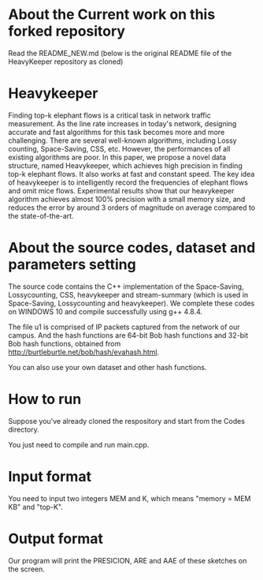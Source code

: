 # About the Current work on this forked repository

Read the README_NEW.md (below is the original README file of the HeavyKeeper repository as cloned)

# Heavykeeper

Finding top-k elephant flows is a critical task in network traffic measurement. As the line rate increases in today's network, designing accurate and fast algorithms for this task becomes more and more challenging. There are several well-known algorithms, including Lossy counting, Space-Saving, CSS, etc. However, the performances of all existing algorithms are poor. In this paper, we propose a novel data structure, named Heavykeeper, which achieves high precision in finding top-k elephant flows. It also works at fast and constant speed. The key idea of heavykeeper is to intelligently record the frequencies of elephant flows and omit mice flows. Experimental results show that our heavykeeper algorithm achieves almost 100% precision with a small memory size, and reduces the error by around 3 orders of magnitude on average compared to the state-of-the-art.

# About the source codes, dataset and parameters setting

The source code contains the C++ implementation of the Space-Saving, Lossycounting, CSS, heavykeeper and stream-summary (which is used in Space-Saving, Lossycounting and heavykeeper). We complete these codes on WINDOWS 10 and compile successfully using g++ 4.8.4.

The file u1 is comprised of IP packets captured from the network of our campus. And the hash functions are 64-bit Bob hash functions and 32-bit Bob hash functions, obtained from  http://burtleburtle.net/bob/hash/evahash.html.

You can also use your own dataset and other hash functions.

# How to run

Suppose you've already cloned the respository and start from the Codes directory.

You just need to compile and run main.cpp.

# Input format

You need to input two integers MEM and K, which means "memory = MEM KB" and "top-K".

# Output format

Our program will print the PRESICION, ARE and AAE of these sketches on the screen.
